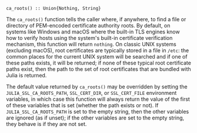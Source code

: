 ```
ca_roots() :: Union{Nothing, String}
```

The `ca_roots()` function tells the caller where, if anywhere, to find a file or directory of PEM-encoded certificate authority roots. By default, on systems like Windows and macOS where the built-in TLS engines know how to verify hosts using the system's built-in certificate verification mechanism, this function will return `nothing`. On classic UNIX systems (excluding macOS), root certificates are typically stored in a file in `/etc`: the common places for the current UNIX system will be searched and if one of these paths exists, it will be returned; if none of these typical root certificate paths exist, then the path to the set of root certificates that are bundled with Julia is returned.

The default value returned by `ca_roots()` may be overridden by setting the `JULIA_SSL_CA_ROOTS_PATH`, `SSL_CERT_DIR`, or `SSL_CERT_FILE` environment variables, in which case this function will always return the value of the first of these variables that is set (whether the path exists or not). If `JULIA_SSL_CA_ROOTS_PATH` is set to the empty string, then the other variables are ignored (as if unset); if the other variables are set to the empty string, they behave is if they are not set.

